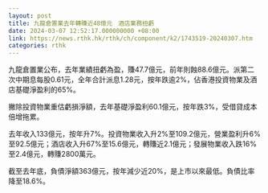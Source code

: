 ```yaml
---
layout: post
title: 九龍倉置業去年轉賺近48億元　酒店業務扭虧
date: 2024-03-07 12:52:17.000000000 +08:00
link: https://news.rthk.hk/rthk/ch/component/k2/1743519-20240307.htm
categories: rthk
---
```


九龍倉置業公布，去年業績扭虧為盈，賺47.7億元，前年則蝕88.6億元。派第二次中期息每股0.61元，全年合計派息1.28元，按年跌逾2%，佔香港投資物業及酒店基礎淨盈利的65%。

撇除投資物業重估虧損淨額，去年基礎淨盈利60.1億元，按年跌3%，受借貸成本倍增拖累。

去年收入133億元，按年升7%。投資物業收入升2%至109.2億元，營業盈利升6%至92.5億元；酒店收入升67%至15.6億元，轉賺近2.1億元；發展物業收入跌16%至2.4億元，轉賺2800萬元。

截至去年底，負債淨額363億元，按年減少近20%，是上市以來最低。負債比率降至18.6%。
